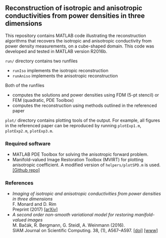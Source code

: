 ## Reconstruction of isotropic and anisotropic conductivities from power densities in three dimensions

This repository contains MATLAB code illustrating the reconstruction algorithms that recovers the isotropic
and anisotropic conductivity from power density measurements, on a cube-shaped domain. This code was
developed and tested in MATLAB version R2016b.

``run/`` directory contains two runfiles 
* ``runIso`` implements the isotropic reconstruction
* ``runAniso`` implements the anisotropic reconstruction

Both of the runfiles
* computes the solutions and power densities using FDM (5-pt stencil) or FEM (quadratic, PDE Toolbox)
* computes the reconstruction using methods outlined in the referenced paper

``plot/`` directory contains plotting tools of the output. For example, all figures in the referenced paper 
can be reproduced by running ``plotExp1.m``, ``plotExp2.m``, ``plotExp3.m``.

### Required software

* MATLAB PDE Toolbox for solving the anisotropic forward problem.
* Manifold-valued Image Restoration Toolbox (MVIRT) for plotting anisotropic coefficient.
 A modified version of ``helpers/plotSPD.m`` is used.
 [[Github repo]](https://github.com/kellertuer/MVIRT)

### References

* *Imaging of isotropic and anisotropic conductivities from power densities in three dimensions*
<br> F. Monard and D. Rim <br> Preprint (2017) [[arXiv]](http://arxiv.org/abs/1711.03137)
* *A second order non-smooth variational model for restoring manifold-valued images* <br>
M. Bačák, R. Bergmann, G. Steidl, A. Weinmann (2016). <br>
SIAM Journal on Scientific Computing. 38, (1), A567–A597. [[doi]](http://dx.doi.org/10.1137/15M101988X) [[www]](http://arxiv.org/pdf/1506.02409v2.pdf)
